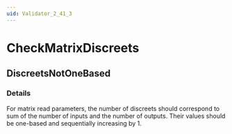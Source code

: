 ```yaml
---
uid: Validator_2_41_3
---
```


# CheckMatrixDiscreets

## DiscreetsNotOneBased

<!-- Description, Properties, ... sections are auto-generated. -->
<!-- REPLACE ME AUTO-GENERATION -->

### Details

For matrix read parameters, the number of discreets should correspond to sum of the number of inputs and the number of outputs.
Their values should be one-based and sequentially increasing by 1.

<!-- Uncomment to add example code -->
<!--### Example code-->
